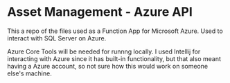 
# Asset Management - Azure API

This a repo of the files used as a Function App for Microsoft Azure. Used to interact with SQL Server on Azure.

Azure Core Tools will be needed for runnng locally. I used Intellij for interacting with Azure since it has built-in functionality, but that also meant having a Azure account, so not sure how this would work on someone else's machine.
